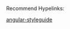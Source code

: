Recommend Hypelinks:

[angular-styleguide](https://github.com/johnpapa/angular-styleguide/blob/master/README.md)